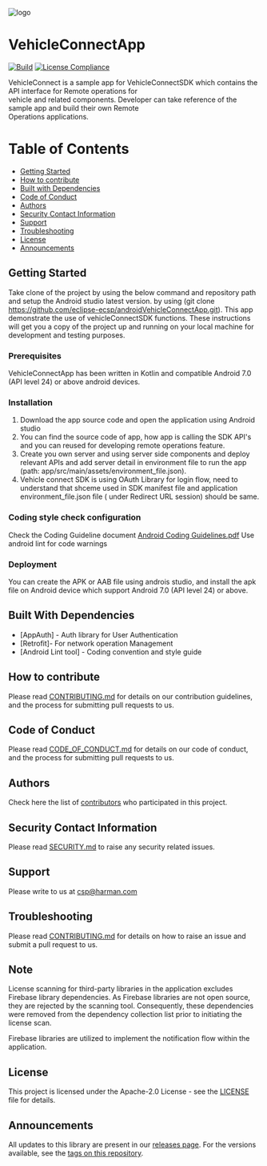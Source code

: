 
![logo](https://github.com/user-attachments/assets/d9df9f4f-d333-4925-a4d4-30df02242c03)

# VehicleConnectApp

[![Build](https://github.com/eclipse-ecsp/androidVehicleConnectApp/actions/workflows/android.yml/badge.svg)](https://github.com/eclipse-ecsp/androidVehicleConnectApp/actions/workflows/android.yml)
[![License Compliance](https://github.com/eclipse-ecsp/androidVehicleConnectApp/actions/workflows/license-compliance.yml/badge.svg)](https://github.com/eclipse-ecsp/androidVehicleConnectApp/actions/workflows/license-compliance.yml)

  VehicleConnect is a sample app for VehicleConnectSDK which contains the API interface for Remote operations for   
  vehicle and related components. Developer can take reference of the sample app and build their own Remote   
  Operations applications.

# Table of Contents
* [Getting Started](#getting-started)
* [How to contribute](#how-to-contribute)
* [Built with Dependencies](#built-with-dependencies)
* [Code of Conduct](#code-of-conduct)
* [Authors](#authors)
* [Security Contact Information](#security-contact-information)
* [Support](#support)
* [Troubleshooting](#troubleshooting)
* [License](#license)
* [Announcements](#announcements)


## Getting Started

Take clone of the project by using the below command and repository path and setup the Android studio latest version.
by using (git clone https://github.com/eclipse-ecsp/androidVehicleConnectApp.git). This app demonstrate the use of vehicleConnectSDK functions.
These instructions will get you a copy of the project up and running on your local machine for development and testing purposes.

### Prerequisites

VehicleConnectApp has been written in Kotlin and compatible Android 7.0 (API level 24) or above android devices.
  
### Installation

1. Download the app source code and open the application using Android studio
2. You can find the source code of app, how app is calling the SDK API's and you can reused for developing remote operations feature.
3. Create you own server and using server side components and deploy relevant APIs and add server detail in environment file to run the app (path: app/src/main/assets/environment_file.json).
4. Vehicle connect SDK is using OAuth Library for login flow, need to understand that shceme used in SDK manifest file and application environment_file.json file ( under Redirect URL session) should be same.

### Coding style check configuration

Check the Coding Guideline document
[Android Coding Guidelines.pdf](https://github.com/user-attachments/files/16709676/Android.Coding.Guidelines.pdf)
Use android lint for code warnings

### Deployment

You can create the APK or AAB file using androis studio, and install the apk file on Android device which support Android 7.0 (API level 24) or above.

## Built With Dependencies

* [AppAuth] - Auth library for User Authentication
* [Retrofit]- For network operation Management
* [Android Lint tool] - Coding convention and style guide


## How to contribute

Please read [CONTRIBUTING.md](https://github.com/eclipse-ecsp/androidVehicleConnectApp/blob/main/CONTRIBUTING.md) for details on our contribution guidelines, and the process for submitting pull requests to us.

## Code of Conduct

Please read [CODE_OF_CONDUCT.md](https://github.com/eclipse-ecsp/androidVehicleConnectApp/blob/main/CODE_OF_CONDUCT.md) for details on our code of conduct, and the process for submitting pull requests to us.


## Authors

Check here the list of [contributors](https://github.com/eclipse-ecsp/androidVehicleConnectApp/graphs/contributors) who participated in this project.

## Security Contact Information

Please read [SECURITY.md](https://github.com/eclipse-ecsp/androidVehicleConnectApp/blob/main/SECURITY.md) to raise any security related issues.

## Support
Please write to us at [csp@harman.com](mailto:csp@harman.com)

## Troubleshooting

Please read [CONTRIBUTING.md](https://github.com/eclipse-ecsp/androidVehicleConnectApp/blob/main/CONTRIBUTING.md) for details on how to raise an issue and submit a pull request to us.

## Note
License scanning for third-party libraries in the application excludes Firebase library dependencies.
As Firebase libraries are not open source, they are rejected by the scanning tool. Consequently, these dependencies were removed from the dependency collection list prior to initiating the license scan.

Firebase libraries are utilized to implement the notification flow within the application.

## License

This project is licensed under the Apache-2.0 License - see the [LICENSE](https://github.com/eclipse-ecsp/androidVehicleConnectApp/blob/main/LICENSE) file for details.

## Announcements

All updates to this library are present in our [releases page](https://github.com/eclipse-ecsp/androidVehicleConnectApp/releases). 
For the versions available, see the [tags on this repository](https://github.com/eclipse-ecsp/androidVehicleConnectApp/tags).

